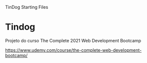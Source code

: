 TinDog Starting Files
# Tindog

Projeto do curso The Complete 2021 Web Development Bootcamp

https://www.udemy.com/course/the-complete-web-development-bootcamp/
